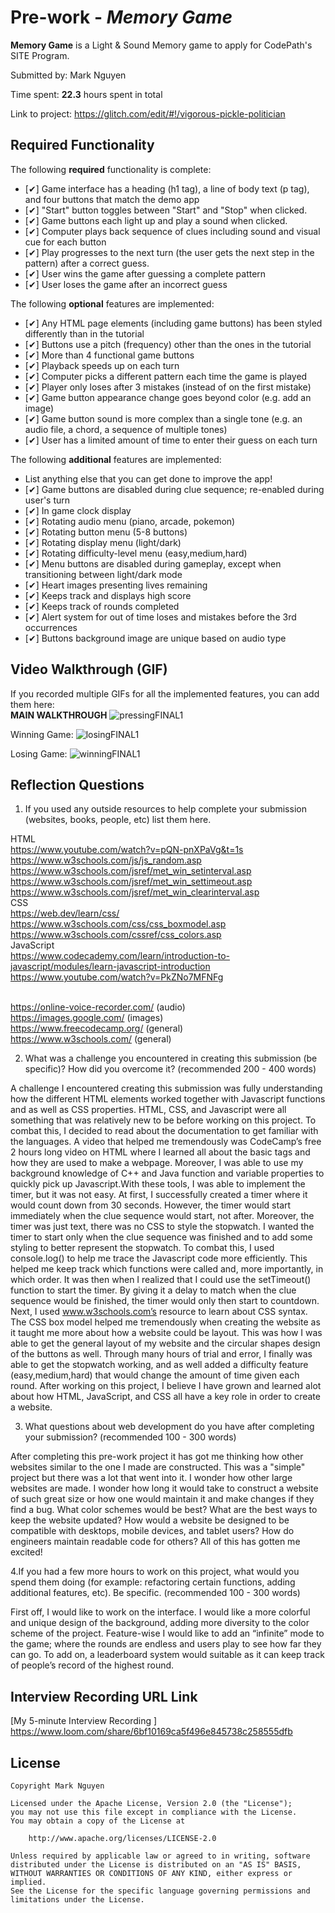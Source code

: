# Pre-work - *Memory Game*

**Memory Game** is a Light & Sound Memory game to apply for CodePath's SITE Program. 

Submitted by: Mark Nguyen

Time spent: **22.3** hours spent in total

Link to project: https://glitch.com/edit/#!/vigorous-pickle-politician

## Required Functionality

The following **required** functionality is complete:

* [✔]  Game interface has a heading (h1 tag), a line of body text (p tag), and four buttons that match the demo app
* [✔]  "Start" button toggles between "Start" and "Stop" when clicked. 
* [✔]   Game buttons each light up and play a sound when clicked. 
* [✔]  Computer plays back sequence of clues including sound and visual cue for each button
* [✔]  Play progresses to the next turn (the user gets the next step in the pattern) after a correct guess. 
* [✔]  User wins the game after guessing a complete pattern
* [✔]  User loses the game after an incorrect guess

The following **optional** features are implemented:

* [✔] Any HTML page elements (including game buttons) has been styled differently than in the tutorial
* [✔] Buttons use a pitch (frequency) other than the ones in the tutorial
* [✔] More than 4 functional game buttons
* [✔] Playback speeds up on each turn
* [✔] Computer picks a different pattern each time the game is played
* [✔] Player only loses after 3 mistakes (instead of on the first mistake)
* [✔] Game button appearance change goes beyond color (e.g. add an image)
* [✔] Game button sound is more complex than a single tone (e.g. an audio file, a chord, a sequence of multiple tones)
* [✔] User has a limited amount of time to enter their guess on each turn

The following **additional** features are implemented:

-  List anything else that you can get done to improve the app!
- [✔] Game buttons are disabled during clue sequence; re-enabled during user's turn
- [✔] In game clock display 
- [✔] Rotating audio menu (piano, arcade, pokemon)
- [✔] Rotating button menu (5-8 buttons)
- [✔] Rotating display menu (light/dark)
- [✔] Rotating difficulty-level menu (easy,medium,hard)
- [✔] Menu buttons are disabled during gameplay, except when transitioning between light/dark mode
- [✔] Heart images presenting lives remaining 
- [✔] Keeps track and displays high score 
- [✔] Keeps track of rounds completed
- [✔] Alert system for out of time loses and mistakes before the 3rd occurrences
- [✔] Buttons background image are unique based on audio type


## Video Walkthrough (GIF)

If you recorded multiple GIFs for all the implemented features, you can add them here:
<br><b>MAIN WALKTHROUGH</b> 
![pressingFINAL1](https://cdn.glitch.global/7ae64d65-2a75-40ea-b631-5f797d099a09/walkThroughFTL_final1.gif?v=1650686307332)



Winning Game:
![losingFINAL1](https://cdn.glitch.global/7ae64d65-2a75-40ea-b631-5f797d099a09/winningFTL1.gif?v=1650686902465)

Losing Game:
![winningFINAL1](https://cdn.glitch.global/7ae64d65-2a75-40ea-b631-5f797d099a09/losingFTL1.gif?v=1650687172506)



## Reflection Questions
1. If you used any outside resources to help complete your submission (websites, books, people, etc) list them here. 

 HTML
<br> https://www.youtube.com/watch?v=pQN-pnXPaVg&t=1s
<br> https://www.w3schools.com/js/js_random.asp
<br> https://www.w3schools.com/jsref/met_win_setinterval.asp
<br> https://www.w3schools.com/jsref/met_win_settimeout.asp
<br>https://www.w3schools.com/jsref/met_win_clearinterval.asp
<br>CSS
<br>https://web.dev/learn/css/
<br>https://www.w3schools.com/css/css_boxmodel.asp
<br>https://www.w3schools.com/cssref/css_colors.asp
<br>JavaScript 
<br>https://www.codecademy.com/learn/introduction-to-javascript/modules/learn-javascript-introduction
<br>https://www.youtube.com/watch?v=PkZNo7MFNFg
 
<br>https://online-voice-recorder.com/ (audio)
<br>https://images.google.com/ (images) 
<br>https://www.freecodecamp.org/ (general) 
<br>https://www.w3schools.com/ (general)


2. What was a challenge you encountered in creating this submission (be specific)? How did you overcome it? (recommended 200 - 400 words) 

A challenge I encountered creating this submission was fully understanding how the different HTML elements worked together with Javascript functions and as well as CSS properties. HTML, CSS, and Javascript were all something that was relatively new to be before working on this project. To combat this, I decided to read about the documentation to get familiar with the languages. A video that helped me tremendously was CodeCamp’s free 2 hours long video on HTML where I learned all about the basic tags and how they are used to make a webpage. Moreover, I was able to use my background knowledge of C++  and Java function and variable properties to quickly pick up Javascript.With these tools, I was able to implement the timer, but it was not easy.  At first, I successfully created a timer where it would count down from 30 seconds. However, the timer would start immediately when the clue sequence would start, not after. Moreover, the timer was just text, there was no CSS to style the stopwatch. I wanted the timer to start only when the clue sequence was finished and to add some styling to better represent the stopwatch.  To combat this, I used console.log() to help me trace the Javascript code more efficiently. This helped me keep track which functions were called and, more importantly, in which order. It was then when I realized that I could use the setTimeout() function to start the timer. By giving it a delay to match when the clue sequence would be finished, the timer would only then start to countdown. Next, I used  www.w3schools.com’s resource to learn about CSS syntax. The CSS box model helped me tremendously when creating the website as it taught me more about how a website could be layout. This was how I was able to get the general layout of my website and the circular shapes design  of the buttons as well. Through many hours of trial and error, I finally was able to get the stopwatch working, and as well added a difficulty feature (easy,medium,hard) that would change the amount of time given each round. After working on this project, I believe I have grown and learned alot about how HTML, JavaScript, and CSS all have a key role in order to create a website. 

 3. What questions about web development do you have after completing your submission? (recommended 100 - 300 words)

After completing this pre-work project it has got me thinking how other websites similar to the one I made are constructed. This was a "simple" project but there was a lot that went into it. I wonder how other large websites are made. I wonder how long it would take to construct a website of such great size or how one would maintain it and make changes if they find a bug. What color schemes would be best? What are the best ways to keep the website updated? How would a website be designed to be compatible with desktops, mobile devices, and tablet users? How do engineers maintain readable code for others? All of this has gotten me excited!

 4.If you had a few more hours to work on this project, what would you spend them doing (for example: refactoring certain functions, adding additional features, etc). Be specific. (recommended 100 - 300 words)

First off, I would like to work on the interface. I would like a more colorful and unique design of the background, adding more diversity to the color scheme of the project. Feature-wise I would like to add an “infinite” mode to the game; where the rounds are endless and users play to see how far they can go. To add on, a leaderboard system would suitable as it can keep track of people’s record of the highest round. 
## Interview Recording URL Link

[My 5-minute Interview Recording ] https://www.loom.com/share/6bf10169ca5f496e845738c258555dfb



## License

    Copyright Mark Nguyen

    Licensed under the Apache License, Version 2.0 (the "License");
    you may not use this file except in compliance with the License.
    You may obtain a copy of the License at

        http://www.apache.org/licenses/LICENSE-2.0

    Unless required by applicable law or agreed to in writing, software
    distributed under the License is distributed on an "AS IS" BASIS,
    WITHOUT WARRANTIES OR CONDITIONS OF ANY KIND, either express or implied.
    See the License for the specific language governing permissions and
    limitations under the License.
